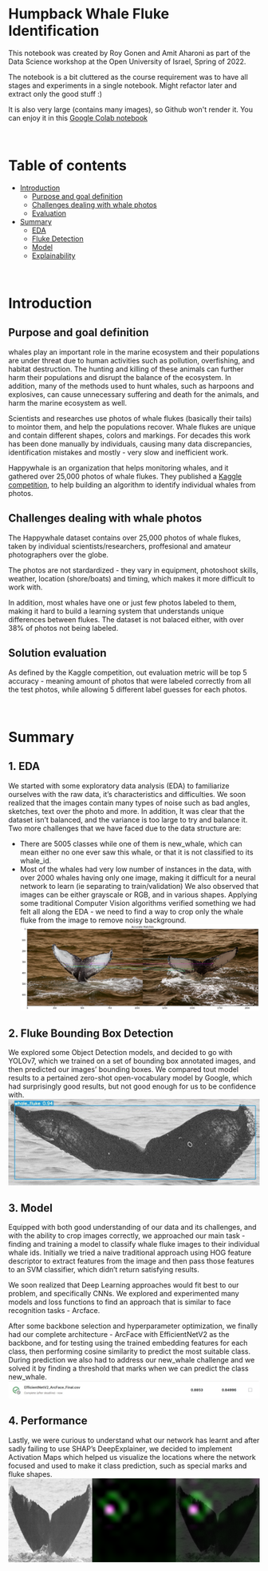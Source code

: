 # Humpback Whale Fluke Identification

This notebook was created by Roy Gonen and Amit Aharoni as part of the Data Science workshop at the Open University of Israel, Spring of 2022.

The notebook is a bit cluttered as the course requirement was to have all stages and experiments in a single notebook.
Might refactor later and extract only the good stuff :)

It is also very large (contains many images), so Github won't render it. You can enjoy it in this [Google Colab notebook](https://colab.research.google.com/drive/1MTfxjAlY-_lecIdz27QEQ1i3feMRGqrn?usp=sharing)

<br>

# Table of contents
* [Introduction](#introduction)
    * [Purpose and goal definition](#purpose)
    * [Challenges dealing with whale photos](#challenges)
    * [Evaluation](#evaluation)
* [Summary](#summary)
    * [EDA](#eda)
    * [Fluke Detection](#fluke-detection)
    * [Model](#model)
    * [Explainability](#explainability)

<br>

# Introduction
## Purpose and goal definition

whales play an important role in the marine ecosystem and their populations are under threat due to human activities such as pollution, overfishing, and habitat destruction. The hunting and killing of these animals can further harm their populations and disrupt the balance of the ecosystem. In addition, many of the methods used to hunt whales, such as harpoons and explosives, can cause unnecessary suffering and death for the animals, and harm the marine ecosystem as well.

Scientists and researches use photos of whale flukes (basically their tails) to mointor them, and help the populations recover. Whale flukes are unique and contain different shapes, colors and markings. For decades this work has been done manually by individuals, causing many data discrepancies, identification mistakes and mostly - very slow and inefficient work.

Happywhale is an organization that helps monitoring whales, and it gathered over 25,000 photos of whale flukes.
They published a [Kaggle competition](https://www.kaggle.com/competitions/humpback-whale-identification), to help building an algorithm to identify individual whales from photos.

## Challenges dealing with whale photos

The Happywhale dataset contains over 25,000 photos of whale flukes, taken by individual scientists/researchers, proffesional and amateur photographers over the globe.

The photos are not stardardized - they vary in equipment, photoshoot skills, weather, location (shore/boats) and timing, which makes it more difficult to work with.

In addition, most whales have one or just few photos labeled to them, making it hard to build a learning system that understands unique differences between flukes. The dataset is not balaced either, with over 38% of photos not being labeled.

## Solution evaluation

As defined by the Kaggle competition, out evaluation metric will be top 5 accuracy - meaning amount of photos that were labeled correctly from all the test photos, while allowing 5 different label guesses for each photos.

<br>

# Summary
## 1. EDA

We started with some exploratory data analysis (EDA) to familiarize ourselves with the raw data, it’s characteristics and difficulties.
We soon realized that the images contain many types of noise such as bad angles, sketches, text over the photo and more.
In addition, It was clear that the dataset isn’t balanced, and the variance is too large to try and balance it.
Two more challenges that we have faced due to the data structure are:

- There are 5005 classes while one of them is new_whale, which can mean either no one ever saw this whale, or that it is not classified to its whale_id.
- Most of the whales had very low number of instances in the data, with over 2000 whales having only one image, making it difficult for a neural network to learn (ie separating to train/validation)
  We also observed that images can be either grayscale or RGB, and in various shapes.
  Applying some traditional Computer Vision algorithms verified something we had felt all along the EDA - we need to find a way to crop only the whale fluke from the image to remove noisy background.
![image](https://github.com/roy-armis/Data-Science-Final-Project-20936/blob/main/assets/bfmatcher-accurate-matches%20example.png)


## 2. Fluke Bounding Box Detection

We explored some Object Detection models, and decided to go with YOLOv7, which we trained on a set of bounding box annotated images, and then predicted our images’ bounding boxes.
We compared tout model results to a pertained zero-shot open-vocabulary model by Google, which had surprisingly good results, but not good enough for us to be confidence with.
![image](https://github.com/roy-armis/Data-Science-Final-Project-20936/blob/main/assets/whale-fluke-detection-example.png)

## 3. Model

Equipped with both good understanding of our data and its challenges, and with the ability to crop images correctly, we approached our main task - finding and training a model to classify whale fluke images to their individual whale ids.
Initially we tried a naive traditional approach using HOG feature descriptor to extract features from the image and then pass those features to an SVM classifier, which didn’t return satisfying results.

We soon realized that Deep Learning approaches would fit best to our problem, and specifically CNNs.
We explored and experimented many models and loss functions to find an approach that is similar to face recognition tasks - Arcface. 

After some backbone selection and hyperparameter optimization, we finally had our complete architecture - ArcFace with EfficientNetV2 as the backbone, and for testing using the trained embedding features for each class, then performing cosine similarity to predict the most suitable class.
During prediction we also had to address our new_whale challenge and we solved it by finding a threshold that marks when we can predict the class new_whale.
![image](https://github.com/roy-armis/Data-Science-Final-Project-20936/blob/main/assets/final-kaggle-score.png)

## 4. Performance

Lastly, we were curious to understand what our network has learnt and after sadly failing to use SHAP’s DeepExplainer, we decided to implement Activation Maps which helped us visualize the locations where the network focused and used to make it class prediction, such as special marks and fluke shapes.
![image](https://github.com/roy-armis/Data-Science-Final-Project-20936/blob/main/assets/activation-map-example.png)
